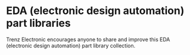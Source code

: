  # EDA (electronic design automation) part libraries
 Trenz Electronic encourages anyone to share and improve this EDA (electronic design automation) part library collection.